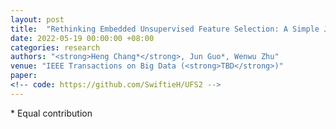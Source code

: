 ```yaml
---
layout: post
title:  "Rethinking Embedded Unsupervised Feature Selection: A Simple Joint Approach"
date: 2022-05-19 00:00:00 +08:00
categories: research
authors: "<strong>Heng Chang*</strong>, Jun Guo*, Wenwu Zhu"
venue: "IEEE Transactions on Big Data (<strong>TBD</strong>)"
paper: 
<!-- code: https://github.com/SwiftieH/UFS2 -->
---
```

\* Equal contribution

